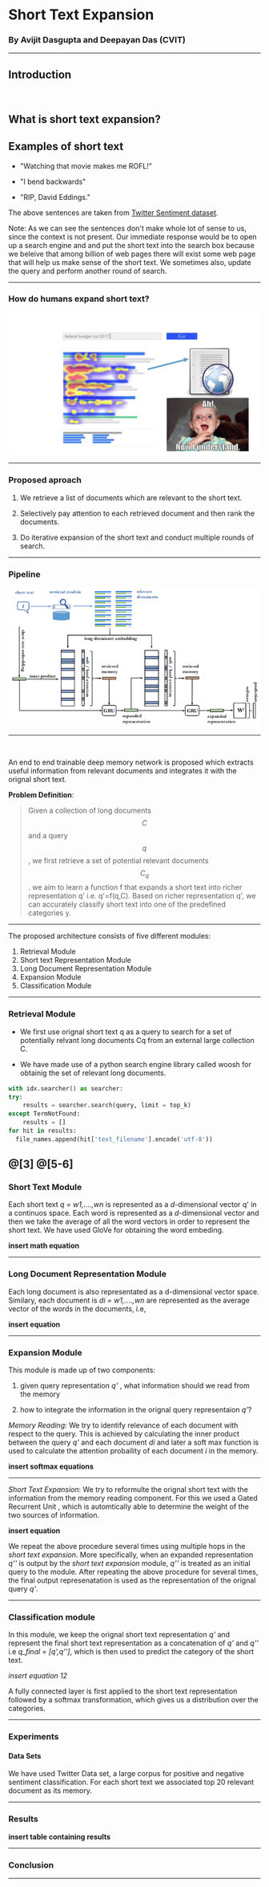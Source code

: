 # Short Text Expansion

### By Avijit Dasgupta and Deepayan Das (CVIT)

---

## Introduction

<br>

What is short text expansion?
---

## Examples of short text

* "Watching that movie makes me ROFL!"

* "I bend backwards"

* "RIP, David Eddings."

The above sentences are taken from [Twitter Sentiment dataset](http://thinknook.com/twitter-sentiment-analysis-training-corpus-dataset-2012-09-22/). 

Note:
As we can see the sentences don't make whole lot of sense to us, since the context is not present. Our immediate response would be to open up a search engine and and put the short text into the search box because we beleive that among billion of web pages there will exist some web page that will help us make sense of the short text. We sometimes also, update the query and perform another round of search.

---
### How do humans expand short text?
 
![flowchart](./TIR/flowchart.jpg)

---

### Proposed aproach

1. We retrieve a list of documents which are relevant to the short text.

2. Selectively pay attention to each retrieved document and then rank the documents.

3. Do iterative expansion of the short text and conduct multiple rounds of search.

---

### Pipeline
![flowchart](./TIR/model.png)

---

<br>

An end to end trainable deep memory network is proposed which extracts useful information from relevant documents and integrates it with the orignal short text.

**Problem Definition**: 

> Given a collection of long documents $$C$$ and a query $$q$$, we first retrieve a set of potential relevant documents $$C_q$$.
> we aim to learn a function f that expands a short text into richer representation q' i.e. q'=f(q,C). Based on richer representation 
q', we can accurately classify short text into one of the predefined categories y.

---

The proposed architecture consists of five different modules:

1. Retrieval Module
2. Short text Representation Module
3. Long Document Representation Module
4. Expansion Module
5. Classification Module

---

### Retrieval Module

* We first use orignal short text q as a query to search for a set of potentially relvant long documents Cq from an external large collection C.

* We have made use of a python search engine library called woosh for obtainig the set of relevant long documents.

``` python
with idx.searcher() as searcher:
try:
    results = searcher.search(query, limit = top_k)
except TermNotFound:
    results = []
for hit in results:
  file_names.append(hit['text_filename'].encode('utf-8'))
```
@[3]
@[5-6]
---
### Short Text Module

Each short text *q = w1,....,wn* is represented as a *d*-dimensional vector q' in a continuos space. Each word is represented as a *d*-dimensional vector and then we take the average of all the word vectors in order to represent the short text. We have used GloVe for obtaining the word embeding.

**insert math equation**

<!-- $$\sum_{i=0}^n i^2 = \frac{(n^2+n)(2n+1)}{6}$$ -->

---

### Long Document Representation Module

Each long document is also representated as a d-dimensional vector space. Similary,
each document is *di = w1,....,wn* are represented as the average vector of the words 
in the documents, i.e,

**insert equation**

---

### Expansion Module

This module is made up of two components:

1. given query representation *q'* , what information should we read from the memory

2. how to integrate the information in the orignal query representaion *q'*?

*Memory Reading*: We try to identify relevance of each document with respect to the query. This is achieved by calculating the inner product between the query *q'* and each document *di* and later a soft max function is used to calculate the attention probaility of each document *i* in the memory.

**insert softmax equations**

---

*Short Text Expansion*: We try to reformulte the orignal short text with the information from the memory reading component. For this we used a Gated Recurrent Unit , which is automtically able to determine the weight of the two sources of information.

**insert equation**

We repeat the above procedure several times using multiple hops in the *short text expansion*. More specifically, when an expanded representation *q''* is output by the *short text expansion* module, *q''* is treated as an initial query to the module. After repeating the above procedure for several times, the final output represenatation is used as the representation of the orignal query *q'*.

---
### Classification module

In this module, we keep the orignal short text representation *q'* and represent the final short text representation as a concatenation of *q'* and *q''* i.e 
*q_final = [q',q'']*, which is then used to predict the category of the short text.

*insert equation 12*

A fully connected layer is first applied to the short text representation followed by a 
softmax transformation, which gives us a distribution over the categories.

---

### Experiments

#### Data Sets

We have used Twitter Data set, a large corpus for positive and negative sentiment classification. For each short text we associated top 20 relevant document as its memory.

---
### Results

**insert table containing results**


---
### Conclusion


---

